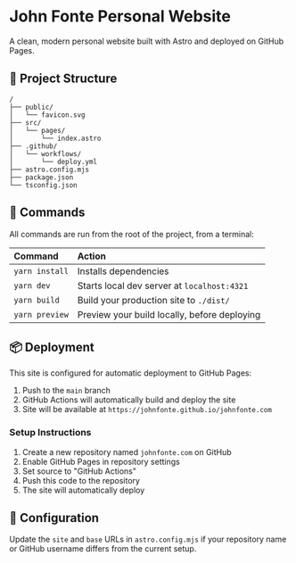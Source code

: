 # John Fonte Personal Website

A clean, modern personal website built with Astro and deployed on GitHub Pages.

## 🚀 Project Structure

```
/
├── public/
│   └── favicon.svg
├── src/
│   └── pages/
│       └── index.astro
├── .github/
│   └── workflows/
│       └── deploy.yml
├── astro.config.mjs
├── package.json
└── tsconfig.json
```

## 🧞 Commands

All commands are run from the root of the project, from a terminal:

| Command                   | Action                                           |
| :------------------------ | :----------------------------------------------- |
| `yarn install`            | Installs dependencies                            |
| `yarn dev`                | Starts local dev server at `localhost:4321`     |
| `yarn build`              | Build your production site to `./dist/`         |
| `yarn preview`            | Preview your build locally, before deploying     |

## 📦 Deployment

This site is configured for automatic deployment to GitHub Pages:

1. Push to the `main` branch
2. GitHub Actions will automatically build and deploy the site
3. Site will be available at `https://johnfonte.github.io/johnfonte.com`

### Setup Instructions

1. Create a new repository named `johnfonte.com` on GitHub
2. Enable GitHub Pages in repository settings
3. Set source to "GitHub Actions"
4. Push this code to the repository
5. The site will automatically deploy

## 🔧 Configuration

Update the `site` and `base` URLs in `astro.config.mjs` if your repository name or GitHub username differs from the current setup.